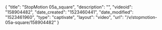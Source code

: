 {
    "title": "StopMotion 05a_square",
    "description": "",
    "videoid": "158904482",
    "date_created": "1523460441",
    "date_modified": "1523461960",
    "type": "captivate",
    "layout": "video",
    "url": "\/v\/stopmotion-05a-square\/158904482"
}